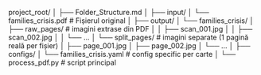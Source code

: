 project_root/
│
├── Folder_Structure.md
│
├── input/
│   └── families_crisis.pdf          # Fișierul original
│
├── output/
│   └── families_crisis/
│       ├── raw_pages/               # imagini extrase din PDF
│       │   ├── scan_001.jpg
│       │   ├── scan_002.jpg
│       │   └── ...
│       └── split_pages/             # imagini separate (1 pagină reală per fișier)
│           ├── page_001.jpg
│           ├── page_002.jpg
│           └── ...
│
├── configs/
│   └── families_crisis.yaml         # config specific per carte
│
└── process_pdf.py                   # script principal
